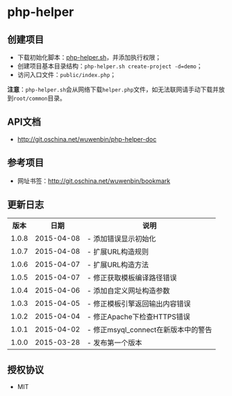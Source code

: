 php-helper
==========

## 创建项目

* 下载初始化脚本：[php-helper.sh](http://git.oschina.net/wuwenbin/php-helper/raw/master/tools/php-helper.sh)，并添加执行权限；
* 创建项目基本目录结构：`php-helper.sh create-project -d=demo`；
* 访问入口文件：`public/index.php`；

**注意**：`php-helper.sh`会从网络下载`helper.php`文件，如无法联网请手动下载并放到`root/common`目录。

## API文档

* <http://git.oschina.net/wuwenbin/php-helper-doc>

## 参考项目

* 网址书签：<http://git.oschina.net/wuwenbin/bookmark>

## 更新日志

<table>
<tr>
    <th>版本</th>
    <th>日期</th>
    <th>说明</th>
</tr>
<tr>
    <td>1.0.8</td>
    <td>2015-04-08</td>
    <td>- 添加错误显示初始化</td>
</tr>
<tr>
    <td>1.0.7</td>
    <td>2015-04-08</td>
    <td>- 扩展URL构造规则</td>
</tr>
<tr>
    <td>1.0.6</td>
    <td>2015-04-07</td>
    <td>- 扩展URL构造方法</td>
</tr>
<tr>
    <td>1.0.5</td>
    <td>2015-04-07</td>
    <td>- 修正获取模板编译路径错误</td>
</tr>
<tr>
    <td>1.0.4</td>
    <td>2015-04-06</td>
    <td>- 添加自定义网址构造参数</td>
</tr>
<tr>
    <td>1.0.3</td>
    <td>2015-04-05</td>
    <td>- 修正模板引擎返回输出内容错误</td>
</tr>
<tr>
    <td>1.0.2</td>
    <td>2015-04-04</td>
    <td>- 修正Apache下检查HTTPS错误</td>
</tr>
<tr>
    <td>1.0.1</td>
    <td>2015-04-02</td>
    <td>- 修正msyql_connect在新版本中的警告</td>
</tr>
<tr>
    <td>1.0.0</td>
    <td>2015-03-28</td>
    <td>- 发布第一个版本</td>
</tr>
</table>

## 授权协议

* MIT

